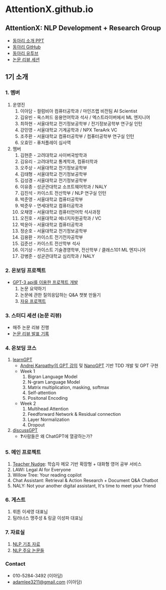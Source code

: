 # AttentionX.github.io

## AttentionX: NLP Development + Research Group
- [동아리 소개 PPT](https://docs.google.com/presentation/d/1Hgeds1l9y3JyJUjXU_E-IhrXICpvgDN2WZeFHhnQ4xI/edit?usp=sharing)
- [동아리 GitHub](https://github.com/AttentionX)
- [동아리 유투브](https://www.youtube.com/@attentionx)
- [논문 리뷰 세션](https://skillful-houseboat-70c.notion.site/Study-Sessions-614371ce36a64c318b6c6bf3980f4467)

## 1기 소개

### 1. 멤버
1. 운영진
    1. 이아담 - 컬럼비아 컴퓨터공학과 / 마인즈랩 비전팀 AI Scientist
    2. 김유빈 - 옥스퍼드 응용언어학과 석사 / 엑스트라이버에서 ML 엔지니어
    3. 최하현 - 서울대학교 전기정보공학부 / 전기정보공학부 연구실 인턴
    4. 강민영 - 서울대학교 기계공학과 / NPX TeraArk VC
    5. 조주환 - 서울대학교 컴퓨터공학부 / 컴퓨터공학부 연구실 인턴
    6. 오효민 - 퓨처플레이 심사역
2. 멤버
    1. 김현준 - 고려대학교 사이버국방학과
    2. 김유리 - 고려대학교 통계학과, 컴퓨터학과
    3. 오주상 - 서울대학교 전기정보공학부
    4. 김태형 - 서울대학교 전기정보공학부
    5. 김성경 - 서울대학교 전기정보공학부
    6. 이유종 - 성균관대학교 소프트웨어학과 / NALY
    7. 김진석 - 카이스트 전산학부 / NLP 연구실 인턴
    8. 박준영 - 서울대학교 컴퓨터공학부
    9. 박준우 - 연세대학교 컴퓨터공학과
    10. 오채영 - 서울대학교 컴퓨터언어학 석사과정
    11. 오진호 - 서울대학교 에너지자원공학과 / VC
    12. 박윤아 - 서울대학교 컴퓨터공학과
    13. 정순호 - 서울대학교 전기정보공학부
    14. 김용환 - 카이스트 전기전자공학부
    15. 김준선 - 카이스트 전산학부 석사
    16. 이기상 - 카이스트 기술경영학부, 전산학부 / 클래스101 ML 엔지니어
    17. 강병준 - 성균관대학교 심리학과 / NALY


### 2. 온보딩 프로젝트
- [GPT-3 api를 이용한 프로젝트 개발](https://github.com/AttentionX/onboarding-projects)
    1. 논문 요약하기
    2. 논문에 관한 질의응답하는 Q&A 챗봇 만들기
    3. [자유 프로젝트](https://skillful-houseboat-70c.notion.site/Onboarding-Projects-b698486677d34ca1a5ea6c0d79ed7a28)


### 3. 스터디 세션 (논문 리뷰)
- 매주 논문 리뷰 진행
- [논문 리뷰 발표 기록](https://skillful-houseboat-70c.notion.site/Study-Sessions-614371ce36a64c318b6c6bf3980f4467)


### 4. 온보딩 코스
1. [learnGPT](https://github.com/AttentionX/learnGPT/)
    - [Andrej Karpathy의 GPT 강의](https://www.youtube.com/watch?v=kCc8FmEb1nY) 및 [NanoGPT](https://github.com/karpathy/nanoGPT) 기반 TDD 개발 및 GPT 구현
    - Week 1
        1. Bigran Language Model
        2. N-gram Language Model
        3. Matrix multiplication, masking, softmax
        4. Self-attention
        5. Positonal Encoding
    - Week 2
        1. Multihead Attention
        2. Feedforward Network & Residual connection
        3. Layer Normalization
        4. Dropout
2. [discussGPT](https://github.com/AttentionX/discuss-chatgpt)
    - ❓사람들은 왜 ChatGPT에 열광하는가?


### 5. 메인 프로젝트
1. [Teacher Nudge](https://youtu.be/Znfsy19kcQI): 학습자 메모 기반 확장형 + 대화형 영어 공부 서비스
2. LAWI: Legal AI for Everyone
3. Willow Tree: Your reading copilot
4. Chat Assistant: Retrieval & Action Research + Document Q&A Chatbot
5. NALY: Not your another digital assistant, It's time to meet your friend


### 6. 게스트
1. 뤼튼 이세영 대표님
2. 팀러너스 맹주성 & 링글 이성파 대표님


### 7. 자료실
1. [NLP 기초 자료](https://skillful-houseboat-70c.notion.site/NLP-0cf2ffe5cc2542a4a6edd9f8e86fb4ef)
2. [NLP 주요 논문들](https://skillful-houseboat-70c.notion.site/e805b63e1f304c53aed49b4b177d6019?v=22d6287722c341a3a0936638e73534b8)


### Contact
- 010-5284-3492 (이아담)
- adamlee3211@gmail.com (이아담)
